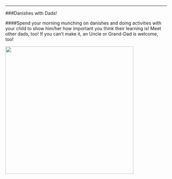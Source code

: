 ---
###Danishes with Dads! 

####Spend your morning munching on danishes and doing activities with your child to show him/her how important you think their learning is! Meet other dads, too! If you can't make it, an Uncle or Grand-Dad is welcome, too!

<img src="https://cloud.githubusercontent.com/assets/11180395/10551201/727e77b4-7400-11e5-916d-6586a390f0e7.jpg" width="400" />
